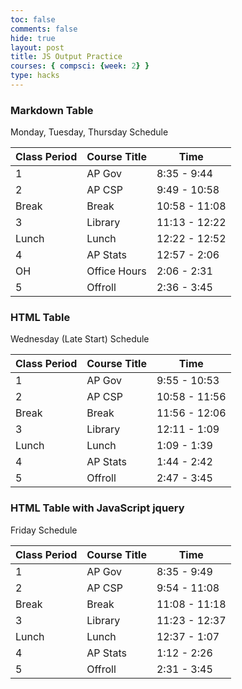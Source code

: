 ```yaml
---
toc: false
comments: false
hide: true
layout: post
title: JS Output Practice
courses: { compsci: {week: 2} }
type: hacks
---
```


### Markdown Table
Monday, Tuesday, Thursday Schedule

| Class Period | Course Title | Time        |
| -----------  | -----------  | ----------- |
| 1            | AP Gov       | 8:35 - 9:44 |
| 2            | AP CSP       | 9:49 - 10:58 |
| Break        | Break        | 10:58 - 11:08 |
| 3            | Library      | 11:13 - 12:22 |
| Lunch        | Lunch        | 12:22 - 12:52 |
| 4            | AP Stats     | 12:57 - 2:06 |
| OH           | Office Hours | 2:06 - 2:31 |
| 5            | Offroll      | 2:36 - 3:45 |


### HTML Table

Wednesday (Late Start) Schedule

<table class="table">
    <thead>
        <tr>
            <th>Class Period</th>
            <th>Course Title</th>
            <th>Time</th>
        </tr>
    </thead>
    <tbody>
        <tr>
            <td>1</td>
            <td>AP Gov</td>
            <td>9:55 - 10:53</td>
        </tr>
        <tr>
            <td>2</td>
            <td>AP CSP</td>
            <td>10:58 - 11:56</td>
        </tr>
        <tr>
            <td>Break</td>
            <td>Break</td>
            <td>11:56 - 12:06</td>
        </tr>
        <tr>
            <td>3</td>
            <td>Library</td>
            <td>12:11 - 1:09</td>
        </tr>
        <tr>
            <td>Lunch</td>
            <td>Lunch</td>
            <td>1:09 - 1:39</td>
        </tr>
        <tr>
            <td>4</td>
            <td>AP Stats</td>
            <td>1:44 - 2:42</td>
        </tr>
        <tr>
            <td>5</td>
            <td>Offroll</td>
            <td>2:47 - 3:45</td>
        </tr>
    </tbody>
</table>

### HTML Table with JavaScript jquery

Friday Schedule

<!-- Head contains information to Support the Document -->
<head>
    <!-- load jQuery and DataTables output style and scripts -->
    <link rel="stylesheet" type="text/css" href="https://cdn.datatables.net/1.13.4/css/jquery.dataTables.min.css">
    <script type="text/javascript" language="javascript" src="https://code.jquery.com/jquery-3.6.0.min.js"></script>
    <script>var define = null;</script>
    <script type="text/javascript" language="javascript" src="https://cdn.datatables.net/1.13.4/js/jquery.dataTables.min.js"></script>
</head>

<!-- Body contains the contents of the Document -->
<body>
    <table id="demo" class="table">
        <thead>
        <tr>
            <th>Class Period</th>
            <th>Course Title</th>
            <th>Time</th>
        </tr>
    </thead>
    <tbody>
        <tr>
            <td>1</td>
            <td>AP Gov</td>
            <td>8:35 - 9:49</td>
        </tr>
        <tr>
            <td>2</td>
            <td>AP CSP</td>
            <td>9:54 - 11:08</td>
        </tr>
        <tr>
            <td>Break</td>
            <td>Break</td>
            <td>11:08 - 11:18</td>
        </tr>
        <tr>
            <td>3</td>
            <td>Library</td>
            <td>11:23 - 12:37</td>
        </tr>
        <tr>
            <td>Lunch</td>
            <td>Lunch</td>
            <td>12:37 - 1:07</td>
        </tr>
        <tr>
            <td>4</td>
            <td>AP Stats</td>
            <td>1:12 - 2:26</td>
        </tr>
        <tr>
            <td>5</td>
            <td>Offroll</td>
            <td>2:31 - 3:45</td>
        </tr>
        </tbody>
    </table>
</body>

<!-- Script is used to embed executable code -->
<script>
    $("#demo").DataTable();
</script>
